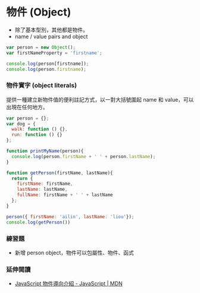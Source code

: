 # 物件 (Object)

* 除了基本型別，其他都是物件。
* name / value pairs and object

```js
var person = new Object();
var firstNameProperty = 'firstname';

console.log(person[firstname]);
console.log(person.firstname);
```

### 物件實字 (object literals)

提供一種建立新物件值的便利註記方式，以一對大括號圍起 name 和 value，可以出現在任何地方。

```js
var person = {};
var dog = {
  walk: function () {},
  run: function () {}
};
```

```js
function printMyName(person){
  console.log(person.firstName + ' ' + person.lastName);
}

function getPerson(firstName, lastName){
  return {
    firstName: firstName,
    lastName: lastName,
    fullName: firstName + ' ' + lastName
  };
}

person({ firstName: 'ailin', lastName: 'liou'});
console.log(getPerson())
```

### 練習題

* 新增 person object，物件可以包屬性、物件、函式

### 延伸閱讀

* [JavaScript 物件導向介紹 - JavaScript | MDN](https://developer.mozilla.org/zh-TW/docs/Web/JavaScript/Introduction_to_Object-Oriented_JavaScript)


<!--
Javascript 包含 prototype linkage 功能，允許物件繼承其他物件的特性。若使用得宜，將可以減少物件初始化的時間，也減少記憶體的消耗。
-->